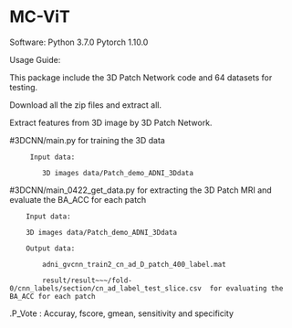 # MC-ViT
Software: Python 3.7.0 Pytorch 1.10.0

Usage Guide:

This package include the 3D Patch Network code and 64 datasets for testing.

Download all the zip files and extract all.

Extract features from 3D image by 3D Patch Network.

 #3DCNN/main.py for training the 3D data
 
         Input data: 
	 
            3D images data/Patch_demo_ADNI_3Ddata
	    
 #3DCNN/main_0422_get_data.py for extracting the 3D Patch MRI and evaluate the BA_ACC for each patch
 
        Input data: 
	
	    3D images data/Patch_demo_ADNI_3Ddata
     
        Output data:
	
            adni_gvcnn_train2_cn_ad_D_patch_400_label.mat 
	    
            result/result~~~/fold-0/cnn_labels/section/cn_ad_label_test_slice.csv  for evaluating the BA_ACC for each patch
	
.P_Vote : Accuray, fscore, gmean, sensitivity and specificity  
